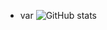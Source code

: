 - var
![GitHub stats](https://github-readme-stats.vercel.app/api?username=pavvse&show_icons=true)  


